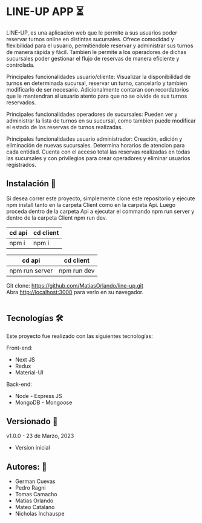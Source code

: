 # LINE-UP APP :hourglass_flowing_sand:

LINE-UP, es una aplicacion web que le permite a sus usuarios poder reservar turnos online en distintas sucursales.
Ofrece comodidad y flexibilidad para el usuario, permitiéndole reservar y administrar sus turnos de manera rápida y fácil. Tambien le permite a los operadores de dichas sucursales poder gestionar el flujo de reservas de manera eficiente y controlada.

Principales funcionalidades usuario/cliente: Visualizar la disponibilidad de turnos en determinada sucursal, reservar un turno, cancelarlo y tambien modificarlo de ser necesario. Adicionalmente contaran con recordatorios que le mantendran al usuario atento para que no se olvide de sus turnos reservados.

Principales funcionalidades operadores de sucursales: Pueden ver y administrar la lista de turnos en su sucursal, como tambien puede modificar el estado de los reservas de turnos realizadas.

Principales funcionalidades usuario administrador: Creación, edición y eliminación de nuevas sucursales. Determina horarios de atencion para cada entidad. Cuenta con el acceso total las reservas realizadas en todas las sucursales y con privilegios para crear operadores y eliminar usuarios registrados.

## Instalación 🔧

Si desea correr este proyecto, simplemente clone este repositorio y ejecute npm install tanto en la carpeta Client como en la carpeta Api. Luego proceda dentro de la carpeta Api a ejecutar el commando npm run server y dentro de la carpeta Client npm run dev.

| cd api | cd client |
| ------ | --------- |
| npm i  | npm i     |

| cd api         | cd client   |
| -------------- | ----------- |
| npm run server | npm run dev |

Git clone: https://github.com/MatiasOrlando/line-up.git
<br>
Abra [http://localhost:3000](http://localhost:3000) para verlo en su navegador.
<br>
<br>

## Tecnologías 🛠️

Este proyecto fue realizado con las siguientes tecnologías:

Front-end:

<ul>
<li>Next JS</li>
<li>Redux</li>
<li>Material-UI</li>
</ul>

Back-end:

<ul>
<li>Node - Express JS</li>
<li>MongoDB - Mongoose</li>
</ul>

## Versionado 📝

v1.0.0 - 23 de Marzo, 2023

<ul>
<li>Version inicial</li>
</ul>

## Autores: 🚀

<ul>
<li>German Cuevas</li>
<li>Pedro Ragni</li>
<li>Tomas Camacho</li>
<li>Matias Orlando</li>
<li>Mateo Catalano</li>
<li>Nicholas Inchauspe</li>
</ul>
